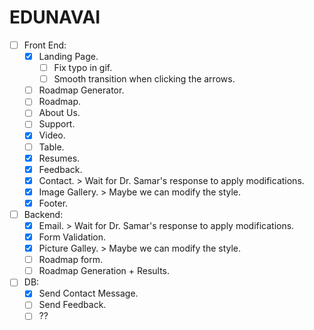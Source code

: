 # EDUNAVAI
- [ ] Front End:
  - [x] Landing Page.
    - [ ] Fix typo in gif.
    - [ ] Smooth transition when clicking the arrows.
  - [ ] Roadmap Generator.
  - [ ] Roadmap.
  - [ ] About Us.
  - [ ] Support.
  - [x] Video.
  - [ ] Table.
  - [x] Resumes.
  - [x] Feedback.
  - [x] Contact. > Wait for Dr. Samar's response to apply modifications.
  - [x] Image Gallery. > Maybe we can modify the style.
  - [x] Footer.
- [ ] Backend:
  - [x] Email. > Wait for Dr. Samar's response to apply modifications.
  - [x] Form Validation.
  - [x] Picture Galley. > Maybe we can modify the style.
  - [ ] Roadmap form.
  - [ ] Roadmap Generation + Results.
- [ ] DB:
  - [x] Send Contact Message.
  - [ ] Send Feedback.
  - [ ] ??
